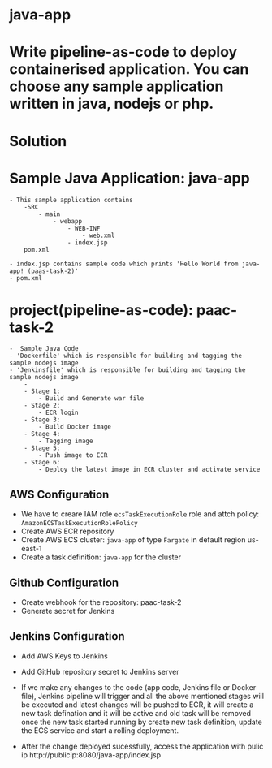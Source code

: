 # java-app
# Write pipeline-as-code to deploy containerised application. You can choose any sample application written in java, nodejs or php. 

# Solution


# Sample Java Application: java-app
    - This sample application contains 
        -SRC
            - main
                - webapp
                    - WEB-INF
                        - web.xml
                    - index.jsp
        pom.xml

    - index.jsp contains sample code which prints 'Hello World from java-app! (paas-task-2)'
    - pom.xml

# project(pipeline-as-code): paac-task-2
    -  Sample Java Code
    - 'Dockerfile' which is responsible for building and tagging the sample nodejs image
    - 'Jenkinsfile' which is responsible for building and tagging the sample nodejs image
        - 
        - Stage 1:
            - Build and Generate war file 
        - Stage 2:
            - ECR login
        - Stage 3:
            - Build Docker image
        - Stage 4:
            - Tagging image
        - Stage 5:
            - Push image to ECR
        - Stage 6:
            - Deploy the latest image in ECR cluster and activate service

## AWS Configuration

-   We have to creare IAM role  `ecsTaskExecutionRole` role and attch policy: `AmazonECSTaskExecutionRolePolicy` 
-   Create AWS ECR repository
-   Create AWS ECS cluster: `java-app`   of type `Fargate` in default region us-east-1
-   Create a task definition: `java-app` for the cluster

##  Github Configuration

-  Create webhook for the repository: paac-task-2
-  Generate secret for Jenkins

## Jenkins Configuration
- Add AWS Keys to Jenkins
- Add GitHub repository secret to Jenkins server


- If we make any changes to the code (app code, Jenkins file or Docker file), Jenkins pipeline will trigger and all the above mentioned stages will be executed and latest changes will be pushed to ECR, it will create a new task defination and it will be active and old task will be removed once the new task started running by create new task definition, update the ECS service and start a rolling deployment. 

- After the change deployed sucessfully, access the application with pulic ip
    http://publicip:8080/java-app/index.jsp